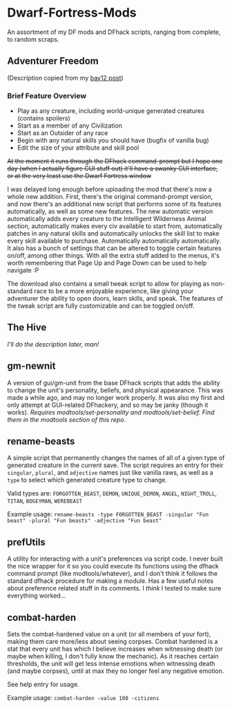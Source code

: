 # Dwarf-Fortress-Mods
An assortment of my DF mods and DFhack scripts, ranging from complete, to random scraps.

## Adventurer Freedom
(Description copied from my [bay12 post](http://www.bay12forums.com/smf/index.php?topic=164709.0))
### Brief Feature Overview
* Play as any creature, including world-unique generated creatures (contains spoilers)
* Start as a member of any Civilization
* Start as an Outsider of any race
* Begin with any natural skills you should have (bugfix of vanilla bug)
* Edit the size of your attribute and skill pool

~~At the moment it runs through the DFhack command-prompt but I hope one day (when I actually figure GUI stuff out) it'll have a swanky GUI interface, or at the very least use the Dwarf Fortress window~~

I was delayed long enough before uploading the mod that there's now a whole new addition. First, there's the original command-prompt version, and now there's an additional new script that performs some of its features automatically, as well as some new features. The new automatic version automatically adds every creature to the Intelligent Wilderness Animal section, automatically makes every civ available to start from, automatically patches in any natural skills and automatically unlocks the skill list to make every skill available to purchase. Automatically automatically automatically. It also has a bunch of settings that can be altered to toggle certain features on/off, among other things. With all the extra stuff added to the menus, it's worth remembering that Page Up and Page Down can be used to help navigate :P

The download also contains a small tweak script to allow for playing as non-standard race to be a more enjoyable experience, like giving your adventurer the ability to open doors, learn skills, and speak. The features of the tweak script are fully customizable and can be toggled on/off.

## The Hive
*I'll do the description later, man!*

## gm-newnit
A version of gui/gm-unit from the base DFhack scripts that adds the ability to change the unit's personality, beliefs, and physical appearance. This was made a while ago, and may no longer work properly. It was also my first and only attempt at GUI-related DFhackery, and so may be janky (though it works). *Requires modtools/set-personality and modtools/set-belief. Find them in the modtools section of this repo.*

## rename-beasts
A simple script that permanently changes the names of all of a given type of generated creature in the current save. The script requires an entry for their `singular`, `plural`, and `adjective` names just like vanilla raws, as well as a `type` to select which generated creature type to change.

Valid types are: `FORGOTTEN_BEAST`, `DEMON`, `UNIQUE_DEMON`, `ANGEL`, `NIGHT_TROLL`, `TITAN`, `BOGEYMAN`, `WEREBEAST`

Example usage: ``rename-beasts -type FORGOTTEN_BEAST -singular "Fun beast" -plural "Fun beasts" -adjective "Fun beast"``

## prefUtils
A utility for interacting with a unit's preferences via script code. I never built the nice wrapper for it so you could execute its functions using the dfhack command prompt (like modtools/whatever), and I don't think it follows the standard dfhack procedure for making a module. Has a few useful notes about preference related stuff in its comments. I *think* I tested to make sure everything worked...

## combat-harden
Sets the combat-hardened value on a unit (or all members of your fort), making them care more/less about seeing corpses. Combat hardened is a stat that every unit has which I believe increases when witnessing death (or maybe when killing, I don't fully know the mechanic). As it reaches certain thresholds, the unit will get less intense emotions when witnessing death (and maybe corpses), until at max they no longer feel any negative emotion.

See help entry for usage.

Example usage: ``combat-harden -value 100 -citizens``
